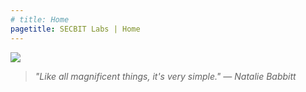 ```yaml
---
# title: Home
pagetitle: SECBIT Labs | Home
---
```



![](https://i.loli.net/2020/02/10/cofTFVYtkRXaSHW.jpg)

> *"Like all magnificent things, it's very simple." — Natalie Babbitt*

